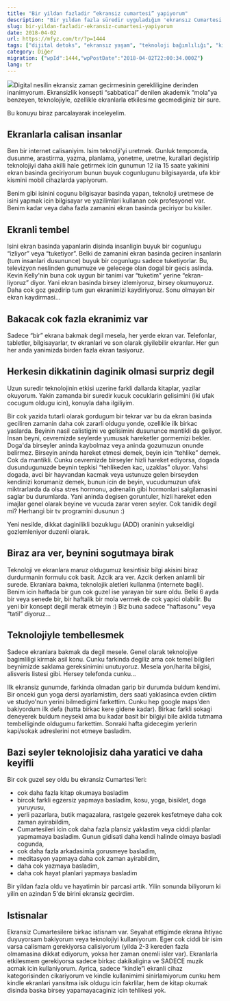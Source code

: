 ```yaml
---
title: "Bir yildan fazladir “ekransiz cumartesi” yapiyorum"
description: "Bir yıldan fazla süredir uyguladığım 'ekransız Cumartesi' deneyimimi paylaşıyorum. Teknoloji ve ekran bağımlılığının etkileri, dijital detoksun faydaları ve bu süreçte edindiğim kazanımlar."
slug: bir-yildan-fazladir-ekransiz-cumartesi-yapiyorum
date: 2018-04-02
url: https://mfyz.com/tr/?p=1444
tags: ["dijital detoks", "ekransız yaşam", "teknoloji bağımlılığı", "kişisel gelişim", "sağlıklı yaşam"]
category: Diğer
migration: {"wpId":1444,"wpPostDate":"2018-04-02T22:00:34.000Z"}
lang: tr
---
```


![](/images/archive/tr/2018/04/no_screens_classic_round_sticker-r8b6167129588449f969019c8c377d9ae_v9waf_8byvr_324-300x300-150x150.jpg)Digital nesilin ekransiz zaman gecirmesinin gerekliligine derinden inanimyorum. Ekransizlik konsepti “sabbatical” denilen akademik “mola”ya benzeyen, teknolojiyle, ozellikle ekranlarla etkilesime gecmediginiz bir sure.

Bu konuyu biraz parcalayarak inceleyelim.

## Ekranlarla calisan insanlar

Ben bir internet calisaniyim. Isim teknolji'yi uretmek. Gunluk tempomda, dusunme, arastirma, yazma, planlama, yonetme, uretme, kurallari degistirip teknolojiyi daha akilli hale getirmek icin gunumun 12 ila 15 saate yakinini ekran basinda geciriyorum bunun buyuk cogunlugunu bilgisayarda, ufa kbir kismini mobil cihazlarda yapiyorum.

Benim gibi isinini cogunu bilgisayar basinda yapan, teknoloji uretmese de isini yapmak icin bilgisayar ve yazilimlari kullanan cok profesyonel var. Benim kadar veya daha fazla zamanini ekran basinda geciriyor bu kisiler.

## Ekranli tembel

Isini ekran basinda yapanlarin disinda insanligin buyuk bir cogunlugu “izliyor” veya “tuketiyor”. Belki de zamanini ekran basinda geciren insanlarin (tum insanlari dusununce) buyuk bir cogunlugu sadece tuketiyorlar. Bu, televizyon neslinden gunumuze ve gelecege olan dogal bir gecis aslinda. Kevin Kelly'nin buna cok uygun bir tanimi var “tuketim” yerine “ekran-liyoruz” diyor. Yani ekran basinda birsey izlemiyoruz, birsey okumuyoruz. Daha cok goz gezdirip tum gun ekranimizi kaydiriyoruz. Sonu olmayan bir ekran kaydirmasi...

## Bakacak cok fazla ekranimiz var

Sadece “bir” ekrana bakmak degil mesela, her yerde ekran var. Telefonlar, tabletler, bilgisayarlar, tv ekranlari ve son olarak giyilebilir ekranlar. Her gun her anda yanimizda birden fazla ekran tasiyoruz.

## Herkesin dikkatinin daginik olmasi surpriz degil

Uzun suredir teknolojinin etkisi uzerine farkli dallarda kitaplar, yazilar okuyorum. Yakin zamanda bir suredir kucuk cocuklarin gelisimini (iki ufak cocugum oldugu icin), konuyla daha ilgiliyim.

Bir cok yazida tutarli olarak gordugum bir tekrar var bu da ekran basinda geciliren zamanin daha cok zararli oldugu yonde, ozellikle ilk birkac yaslarda. Beyinin nasil calistigini ve gelisimini dusununce mantikli da geliyor. Insan beyni, cevremizde seylerde yumusak hareketler gormemizi bekler. Doga'da birseyler aninda kaybolmaz veya aninda gozumuzun onunde belirmez. Birseyin aninda hareket etmesi demek, beyin icin “tehlike” demek. Cok da mantikli. Cunku cevremizde birseyler hizli hareket ediyorsa, dogada dusundugunuzde beynin tepkisi “tehlikeden kac, uzaklas” oluyor. Vahsi dogada, avci bir hayvandan kacmak veya ustunuze gelen birseyden kendinizi korumaniz demek, bunun icin de beyin, vucudumuzun ufak miktrarlarda da olsa stres hormonu, adrenalin gibi hormonlari salgilamasini saglar bu durumlarda. Yani aninda degisen goruntuler, hizli hareket eden imajlar genel olarak beyine ve vucuda zarar veren seyler. Cok tanidik degil mi? Herhangi bir tv programini dusunun :)

Yeni nesilde, dikkat daginilikli bozuklugu (ADD) oraninin yukseldigi gozlemleniyor duzenli olarak.

## Biraz ara ver, beynini sogutmaya birak

Teknoloji ve ekranlara maruz oldugumuz kesintisiz bilgi akisini biraz durdurmanin formulu cok basit. Azcik ara ver. Azcik derken anlamli bir surede. Ekranlara bakma, teknolojik aletleri kullanma (internete bagli). Benim icin haftada bir gun cok guzel ise yarayan bir sure oldu. Belki 6 ayda bir veya senede bir, bir haftalik bir mola vermek de cok yapici olabilir. Bu yeni bir konsept degil merak etmeyin :) Biz buna sadece “haftasonu” veya “tatil” diyoruz...

## Teknolojiyle tembellesmek

Sadece ekranlara bakmak da degil mesele. Genel olarak teknolojiye bagimliligi kirmak asil konu. Cunku farkinda degiliz ama cok temel bilgileri beynimizde saklama gereksinimini unutuyoruz. Mesela yon/harita bilgisi, alisveris listesi gibi. Hersey telefonda cunku...

Ilk ekransiz gunumde, farkinda olmadan garip bir durumda buldum kendimi. Bir onceki gun yoga dersi ayarlamistim, ders saati yaklasinca evden ciktim ve studyo'nun yerini bilmedigimi farkettim. Cunku hep google maps'den bakiyordum ilk defa (hatta birkac kere gidene kadar). Birkac farkli sokagi deneyerek buldum neyseki ama bu kadar basit bir bilgiyi bile akilda tutmama tembelliginde oldugumu farkettim. Sonraki hafta gidecegim yerlerin kapi/sokak adreslerini not etmeye basladim.

## Bazi seyler teknolojisiz daha yaratici ve daha keyifli

Bir cok guzel sey oldu bu ekransiz Cumartesi'leri:

*   cok daha fazla kitap okumaya basladim
*   bircok farkli egzersiz yapmaya basladim, kosu, yoga, bisiklet, doga yuruyusu,
*   yerli pazarlara, butik magazalara, rastgele gezerek kesfetmeye daha cok zaman ayirabildim,
*   Cumartesileri icin cok daha fazla plansiz yaklastim veya ciddi planlar yapmamaya basladim. Gunun gidisati daha kendi halinde olmaya basladi cogunda,
*   cok daha fazla arkadasimla gorusmeye basladim,
*   meditasyon yapmaya daha cok zaman ayirabildim,
*   daha cok yazmaya basladim,
*   daha cok hayat planlari yapmaya basladim

Bir yildan fazla oldu ve hayatimin bir parcasi artik. Yilin sonunda biliyorum ki yilin en azindan 5'de birini ekransiz gecirdim.

## Istisnalar

Ekransiz Cumartesilere birkac istisnam var. Seyahat ettigimde ekrana ihtiyac duyuyorsam bakiyorum veya teknolojiyi kullaniyorum. Eger cok ciddi bir isim varsa calismam gerekiyorsa calisiyorum (yilda 2-3 kereden fazla olmamasina dikkat ediyorum, yoksa her zaman onemli isler var). Ekranlarla etkilesmem gerekiyorsa sadece birkac dakikaligina ve SADECE muzik acmak icin kullaniyorum. Ayrica, sadece “kindle”i ekranli cihaz kategorisinden cikariyorum ve kindle kullanimimi sinirlamiyorum cunku hem kindle ekranlari yansitma isik oldugu icin fakrlilar, hem de kitap okumak disinda baska birsey yapamayacaginiz icin tehlikesi yok.